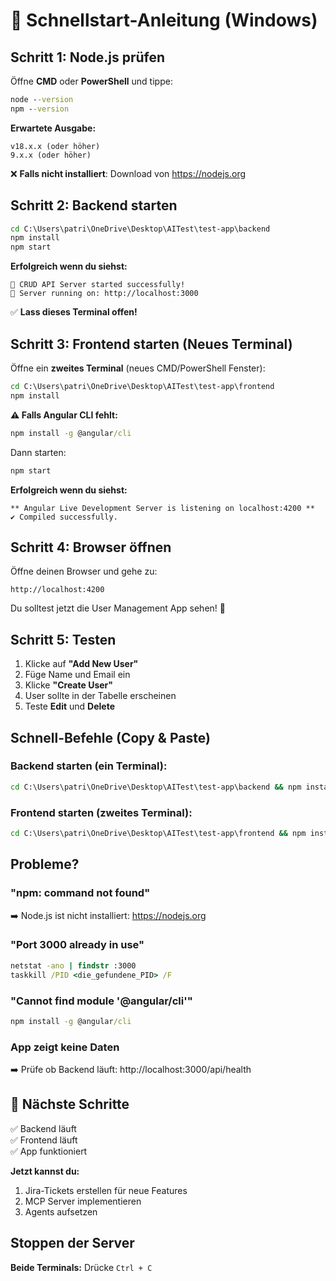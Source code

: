 # 🚀 Schnellstart-Anleitung (Windows)

## Schritt 1: Node.js prüfen

Öffne **CMD** oder **PowerShell** und tippe:

```cmd
node --version
npm --version
```

**Erwartete Ausgabe:**
```
v18.x.x (oder höher)
9.x.x (oder höher)
```

❌ **Falls nicht installiert**: Download von https://nodejs.org

## Schritt 2: Backend starten

```cmd
cd C:\Users\patri\OneDrive\Desktop\AITest\test-app\backend
npm install
npm start
```

**Erfolgreich wenn du siehst:**
```
🚀 CRUD API Server started successfully!
📍 Server running on: http://localhost:3000
```

✅ **Lass dieses Terminal offen!**

## Schritt 3: Frontend starten (Neues Terminal)

Öffne ein **zweites Terminal** (neues CMD/PowerShell Fenster):

```cmd
cd C:\Users\patri\OneDrive\Desktop\AITest\test-app\frontend
npm install
```

**⚠️ Falls Angular CLI fehlt:**
```cmd
npm install -g @angular/cli
```

Dann starten:
```cmd
npm start
```

**Erfolgreich wenn du siehst:**
```
** Angular Live Development Server is listening on localhost:4200 **
✔ Compiled successfully.
```

## Schritt 4: Browser öffnen

Öffne deinen Browser und gehe zu:

```
http://localhost:4200
```

Du solltest jetzt die User Management App sehen! 🎉

## Schritt 5: Testen

1. Klicke auf **"Add New User"**
2. Füge Name und Email ein
3. Klicke **"Create User"**
4. User sollte in der Tabelle erscheinen
5. Teste **Edit** und **Delete**

## Schnell-Befehle (Copy & Paste)

### Backend starten (ein Terminal):
```cmd
cd C:\Users\patri\OneDrive\Desktop\AITest\test-app\backend && npm install && npm start
```

### Frontend starten (zweites Terminal):
```cmd
cd C:\Users\patri\OneDrive\Desktop\AITest\test-app\frontend && npm install && npm start
```

## Probleme?

### "npm: command not found"
➡️ Node.js ist nicht installiert: https://nodejs.org

### "Port 3000 already in use"
```cmd
netstat -ano | findstr :3000
taskkill /PID <die_gefundene_PID> /F
```

### "Cannot find module '@angular/cli'"
```cmd
npm install -g @angular/cli
```

### App zeigt keine Daten
➡️ Prüfe ob Backend läuft: http://localhost:3000/api/health

## 🎯 Nächste Schritte

✅ Backend läuft  
✅ Frontend läuft  
✅ App funktioniert  

**Jetzt kannst du:**
1. Jira-Tickets erstellen für neue Features
2. MCP Server implementieren
3. Agents aufsetzen

## Stoppen der Server

**Beide Terminals:** Drücke `Ctrl + C`
